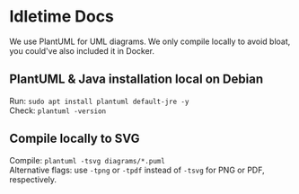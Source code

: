 # Idletime Docs

We use PlantUML for UML diagrams.
We only compile locally to avoid bloat, you could've also included it in Docker.

## PlantUML & Java installation local on Debian
Run: `sudo apt install plantuml default-jre -y`<br>
Check: `plantuml -version`

## Compile locally to SVG
Compile: `plantuml -tsvg diagrams/*.puml`<br>
Alternative flags: use `-tpng` or `-tpdf` instead of `-tsvg` for PNG or PDF, respectively.
